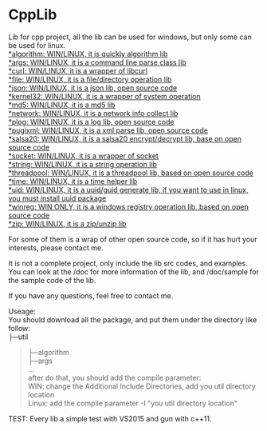 # CppLib
Lib for cpp project, all the lib can be used for windows, but only some can be used for linux.<br/>
[*algorithm: WIN/LINUX, it is quickly algorithm lib](https://github.com/machenjie/CppLib/tree/master/algorithm)<br/>
[*args: WIN/LINUX, it is a command line parse class lib](https://github.com/machenjie/CppLib/tree/master/args)<br/>
[*curl: WIN/LINUX, it is a wrapper of libcurl](https://github.com/machenjie/CppLib/tree/master/curl)<br/>
[*file: WIN/LINUX, it is a file/directory operation lib](https://github.com/machenjie/CppLib/tree/master/file)<br/>
[*json: WIN/LINUX, it is a json lib, open source code](https://github.com/machenjie/CppLib/tree/master/json)<br/>
[*kernel32: WIN/LINUX, it is a wrapper of system operation](https://github.com/machenjie/CppLib/tree/master/kernel32)<br/>
[*md5: WIN/LINUX, it is a md5 lib](https://github.com/machenjie/CppLib/tree/master/md5)<br/>
[*network: WIN/LINUX, it is a network info collect lib](https://github.com/machenjie/CppLib/tree/master/network)<br/>
[*plog: WIN/LINUX, it is a log lib, open source code](https://github.com/machenjie/CppLib/tree/master/plog)<br/>
[*pugixml: WIN/LINUX, it is a xml parse lib, open source code](https://github.com/machenjie/CppLib/tree/master/pugixml)<br/>
[*salsa20: WIN/LINUX, it is a salsa20 encrypt/decrypt lib, base on open source code](https://github.com/machenjie/CppLib/tree/master/salsa20)<br/>
[*socket: WIN/LINUX, it is a wrapper of socket](https://github.com/machenjie/CppLib/tree/master/socket)<br/>
[*string: WIN/LINUX, it is a string operation lib](https://github.com/machenjie/CppLib/tree/master/string)<br/>
[*threadpool: WIN/LINUX, it is a threadpool lib, based on open source code](https://github.com/machenjie/CppLib/tree/master/threadpool)<br/>
[*time: WIN/LINUX, it is a time helper lib](https://github.com/machenjie/CppLib/tree/master/time)<br/>
[*uid: WIN/LINUX, it is a uuid/guid generate lib, if you want to use in linux, you must install uuid package](https://github.com/machenjie/CppLib/tree/master/uid)<br/>
[*winreg: WIN ONLY, it is a windows registry operation lib, based on open source code](https://github.com/machenjie/CppLib/tree/master/winreg)<br/>
[*zip: WIN/LINUX, it is a zip/unzip lib](https://github.com/machenjie/CppLib/tree/master/zip)<br/>

For some of them is a wrap of other open source code, so if it has hurt your interests, please contact me.

It is not a complete project, only include the lib src codes, and examples. You can look at the <lib name>/doc for more information of the lib, and <lib name>/doc/sample for the sample code of the lib.

If you have any questions, feel free to contact me.

Useage:<br/>
You should download all the package, and put them under the directory like follow:<br/>
├─util<br/>
>├─algorithm<br/>
>├─args<br/>
>...<br/>
after do that, you should add the compile parameter:<br/>
>WIN: change the Additional Include Directories, add you util directory location<br/>
>Linux: add the compile parameter -I "you util directory location"<br/>

TEST:
Every lib a simple test with VS2015 and gun with c++11.
